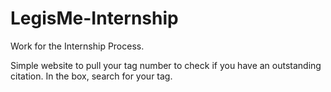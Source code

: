 # LegisMe-Internship
Work for the Internship Process.

Simple website to pull your tag number to check if you have an outstanding citation.
In the box, search for your tag.
